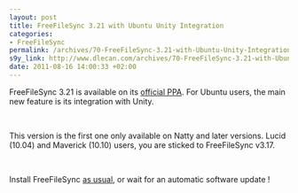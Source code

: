 ```yaml
--- 
layout: post
title: FreeFileSync 3.21 with Ubuntu Unity Integration
categories: 
- FreeFileSync
permalink: /archives/70-FreeFileSync-3.21-with-Ubuntu-Unity-Integration.html
s9y_link: http://www.dlecan.com/archives/70-FreeFileSync-3.21-with-Ubuntu-Unity-Integration.html
date: 2011-08-16 14:00:33 +02:00
---
```

<p>FreeFileSync 3.21 is available on its <a href="https://launchpad.net/%7Efreefilesync/+archive/ffs">official PPA</a>. For Ubuntu users, the main new feature is its integration with Unity.</p> <br />
<p>This version is the first one only available on Natty and later versions. Lucid (10.04) and Maverick (10.10) users, you are sticked to FreeFileSync v3.17.</p> <br />
<p>Install FreeFileSync <a href="http://www.dlecan.com/archives/56-How-to-install-FreeFileSync-on-Ubuntu-PPA-Edited.html">as usual</a>, or wait for an automatic software update !</p>
